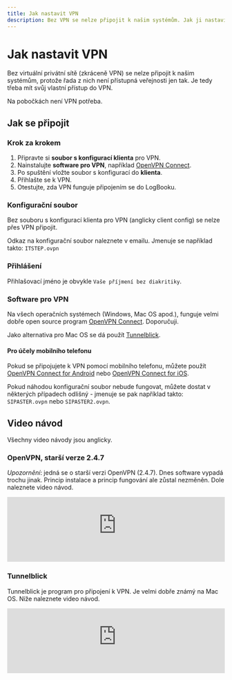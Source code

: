 ```yaml
---
title: Jak nastavit VPN
description: Bez VPN se nelze připojit k našim systémům. Jak ji nastavit?
---
```


# Jak nastavit VPN

Bez virtuální privátní sítě (zkráceně VPN) se nelze připojit k našim systémům, protože řada z nich není přístupná veřejnosti jen tak. Je tedy třeba mít svůj vlastní přístup do VPN.

Na pobočkách není VPN potřeba.

## Jak se připojit

### Krok za krokem

1. Připravte si **soubor s konfigurací klienta** pro VPN.
2. Nainstalujte **software pro VPN**, například [OpenVPN Connect](https://openvpn.net/vpn-client/).
3. Po spuštění vložte soubor s konfigurací do **klienta**.
4. Přihlašte se k VPN.
5. Otestujte, zda VPN funguje připojením se do LogBooku.

### Konfigurační soubor

Bez souboru s konfigurací klienta pro VPN (anglicky client config) se nelze přes VPN připojit.

Odkaz na konfigurační soubor naleznete v emailu. Jmenuje se například takto: `ITSTEP.ovpn`

### Přihlášení

Přihlašovací jméno je obvykle `Vaše příjmení bez diakritiky`.

### Software pro VPN

Na všech operačních systémech (Windows, Mac OS apod.), funguje velmi dobře open source program [OpenVPN Connect](https://openvpn.net/vpn-client/). Doporučuji.

Jako alternativa pro Mac OS se dá použít [Tunnelblick](https://tunnelblick.net/).

#### Pro účely mobilního telefonu

Pokud se připojujete k VPN pomocí mobilního telefonu, můžete použít [OpenVPN Connect for Android](https://play.google.com/store/apps/details?id=net.openvpn.openvpn&hl=cs&gl=US) nebo [OpenVPN Connect for iOS](https://apps.apple.com/cz/app/openvpn-connect/id590379981?l=cs).

Pokud náhodou konfigurační soubor nebude fungovat, můžete dostat v některých případech odlišný - jmenuje se pak například takto: `SIPASTER.ovpn` nebo `SIPASTER2.ovpn`.

## Video návod

Všechny video návody jsou anglicky.

### OpenVPN, starší verze 2.4.7

_Upozornění_: jedná se o starší verzi OpenVPN (2.4.7). Dnes software vypadá trochu jinak. Princip instalace a princip fungování ale zůstal nezměněn. Dole naleznete video návod.

<iframe width="100%" height="auto" src="https://www.youtube-nocookie.com/embed/zhGN4LdQsms?rel=0&version=3&modestbranding=1&autohide=1&showinfo=0" title="YouTube video player" frameborder="0" allow="accelerometer; autoplay; clipboard-write; encrypted-media; gyroscope; picture-in-picture" allowfullscreen style={{aspectRatio: "1280 / 720"}}></iframe>

### Tunnelblick

Tunnelblick je program pro připojení k VPN. Je velmi dobře známý na Mac OS. Níže naleznete video návod.

<iframe width="100%" height="auto" src="https://www.youtube-nocookie.com/embed/SXkeVDlw0Fw?rel=0&version=3&modestbranding=1&autohide=1&showinfo=0" title="YouTube video player" frameborder="0" allow="accelerometer; autoplay; clipboard-write; encrypted-media; gyroscope; picture-in-picture" allowfullscreen style={{aspectRatio: "1280 / 800"}}></iframe>
